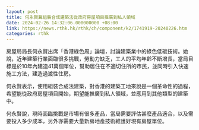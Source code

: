 ```yaml
---
layout: post
title: 何永賢冀組裝合成建築法從政府房屋項目推廣到私人領域
date: 2024-02-26 14:32:06.000000000 +08:00
link: https://news.rthk.hk/rthk/ch/component/k2/1741919-20240226.htm
categories: rthk
---
```


房屋局局長何永賢出席「香港綠色周」論壇，討論建築業中的綠色低碳技術。她說，近年建築行業面臨很多挑戰，勞動力缺乏，工人的平均年齡不斷增長，當局目標是於10年內建造41萬個單位，幫助居住在不適切住所的市民，並同時引入快速施工方法，建造過渡性住房。

何永賢表示，使用組裝合成法建築，對香港的建築工地來說是一個革命性的過程，希望能從政府房屋項目開始，期望能推廣到私人領域，並應用到其他類型的建築中。

何永賢說，現時面臨挑戰是市場有很多產品，當局需要評估甚麼產品適合，以及需要投入多少成本，另外亦需要大量新房地產技術維護好現有房屋單位。
